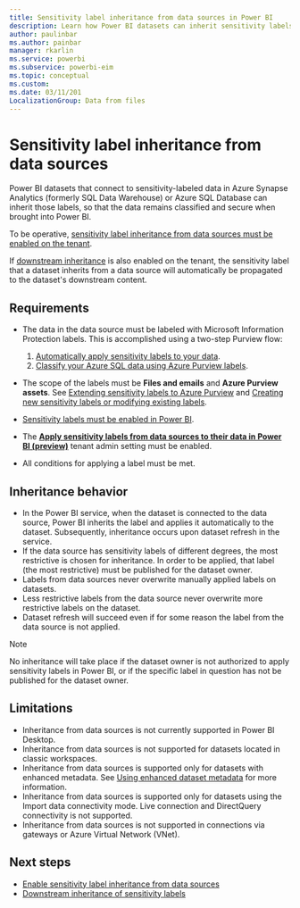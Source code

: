 ```yaml
---
title: Sensitivity label inheritance from data sources in Power BI
description: Learn how Power BI datasets can inherit sensitivity labels from data sources
author: paulinbar
ms.author: painbar
manager: rkarlin
ms.service: powerbi
ms.subservice: powerbi-eim
ms.topic: conceptual
ms.custom:
ms.date: 03/11/201
LocalizationGroup: Data from files
---
```

# Sensitivity label inheritance from data sources

Power BI datasets that connect to sensitivity-labeled data in Azure Synapse Analytics (formerly SQL Data Warehouse) or Azure SQL Database can inherit those labels, so that the data remains classified and secure when brought into Power BI.

To be operative, [sensitivity label inheritance from data sources must be enabled on the tenant]().

If [downstream inheritance]() is also enabled on the tenant, the sensitivity label that a dataset inherits from a data source will automatically be propagated to the dataset's downstream content.

## Requirements
* The data in the data source must be labeled with Microsoft Information Protection labels. This is accomplished using a two-step Purview flow:
    1. [Automatically apply sensitivity labels to your data](/azure/purview/create-sensitivity-label).
    1. [Classify your Azure SQL data using Azure Purview labels](/azure/sql-database/scripts/sql-database-import-purview-labels).

* The scope of the labels must be **Files and emails** and **Azure Purview assets**. See [Extending sensitivity labels to Azure Purview](/azure/purview/create-sensitivity-label#extending-sensitivity-labels-to-azure-purview) and [Creating new sensitivity labels or modifying existing labels](/azure/purview/create-sensitivity-label#creating-new-sensitivity-labels-or-modifying-existing-labels).
* [Sensitivity labels must be enabled in Power BI](service-security-enable-data-sensitivity-labels.md).
* The **[Apply sensitivity labels from data sources to their data in Power BI (preview)]()** tenant admin setting must be enabled.
* All conditions for applying a label must be met.

## Inheritance behavior
* In the Power BI service, when the dataset is connected to the data source, Power BI inherits the label and applies it automatically to the dataset. Subsequently, inheritance occurs upon dataset refresh in the service. 
* If the data source has sensitivity labels of different degrees, the most restrictive is chosen for inheritance. In order to be applied, that label (the most restrictive) must be published for the dataset owner.
* Labels from data sources never overwrite manually applied labels on datasets.
* Less restrictive labels from the data source never overwrite more restrictive labels on the dataset.
* Dataset refresh will succeed even if for some reason the label from the data source is not applied. 

>[!NOTE]
> No inheritance will take place if the dataset owner is not authorized to apply sensitivity labels in Power BI, or if the specific label in question has not be published for the dataset owner.

## Limitations
* Inheritance from data sources is not currently supported in Power BI Desktop. 
* Inheritance from data sources is not supported for datasets located in classic workspaces.
* Inheritance from data sources is supported only for datasets with enhanced metadata. See [Using enhanced dataset metadata](../connect-data/desktop-enhanced-dataset-metadata) for more information.
* Inheritance from data sources is supported only for datasets using the Import data connectivity mode. Live connection and DirectQuery connectivity is not supported.
* Inheritance from data sources is not supported in connections via gateways or Azure Virtual Network (VNet).

## Next steps
* [Enable sensitivity label inheritance from data sources]()
* [Downstream inheritance of sensitivity labels]()